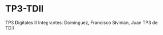 # TP3-TDII
TP3 Digitales II
Integrantes: Dominguez, Francisco
             Sivinian, Juan
TP3 de TDII

